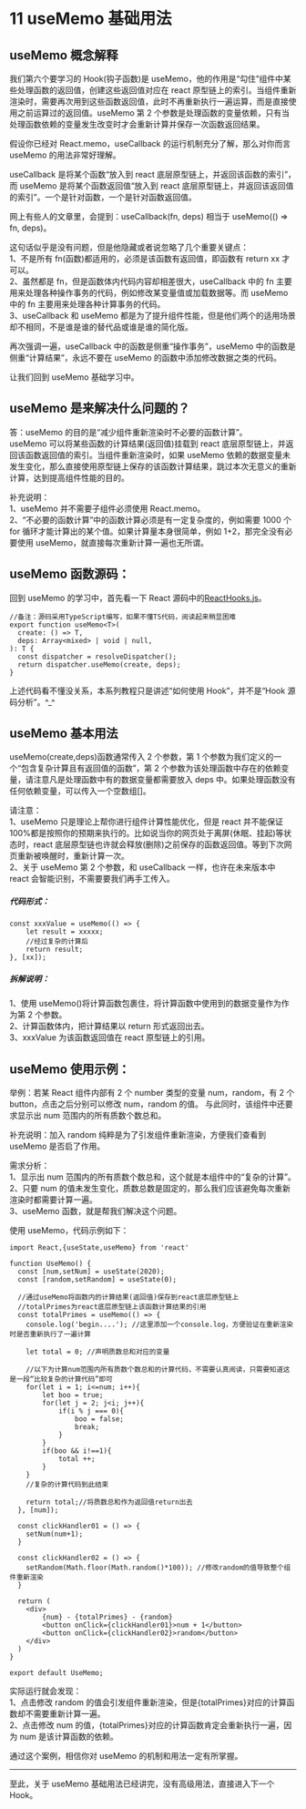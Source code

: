 # 11 useMemo 基础用法

## useMemo 概念解释

我们第六个要学习的 Hook(钩子函数)是 useMemo，他的作用是“勾住”组件中某些处理函数的返回值，创建这些返回值对应在 react 原型链上的索引。当组件重新渲染时，需要再次用到这些函数返回值，此时不再重新执行一遍运算，而是直接使用之前运算过的返回值。useMemo 第 2 个参数是处理函数的变量依赖，只有当处理函数依赖的变量发生改变时才会重新计算并保存一次函数返回结果。

假设你已经对 React.memo，useCallback 的运行机制充分了解，那么对你而言 useMemo 的用法非常好理解。

useCallback 是将某个函数“放入到 react 底层原型链上，并返回该函数的索引”，而 useMemo 是将某个函数返回值“放入到 react 底层原型链上，并返回该返回值的索引”。一个是针对函数，一个是针对函数返回值。

网上有些人的文章里，会提到：useCallback(fn, deps) 相当于 useMemo(() => fn, deps)。

这句话似乎是没有问题，但是他隐藏或者说忽略了几个重要关键点：  
1、不是所有 fn(函数)都适用的，必须是该函数有返回值，即函数有 return xx 才可以。  
2、虽然都是 fn，但是函数体内代码内容却相差很大，useCallback 中的 fn 主要用来处理各种操作事务的代码，例如修改某变量值或加载数据等。而 useMemo 中的 fn 主要用来处理各种计算事务的代码。  
3、useCallback 和 useMemo 都是为了提升组件性能，但是他们两个的适用场景却不相同，不是谁是谁的替代品或谁是谁的简化版。

再次强调一遍，useCallback 中的函数是侧重“操作事务”，useMemo 中的函数是侧重“计算结果”，永远不要在 useMemo 的函数中添加修改数据之类的代码。

让我们回到 useMemo 基础学习中。

## useMemo 是来解决什么问题的？

答：useMemo 的目的是“减少组件重新渲染时不必要的函数计算”。  
useMemo 可以将某些函数的计算结果(返回值)挂载到 react 底层原型链上，并返回该函数返回值的索引。当组件重新渲染时，如果 useMemo 依赖的数据变量未发生变化，那么直接使用原型链上保存的该函数计算结果，跳过本次无意义的重新计算，达到提高组件性能的目的。

补充说明：  
1、useMemo 并不需要子组件必须使用 React.memo。  
2、“不必要的函数计算”中的函数计算必须是有一定复杂度的，例如需要 1000 个 for 循环才能计算出的某个值。如果计算量本身很简单，例如 1+2，那完全没有必要使用 useMemo，就直接每次重新计算一遍也无所谓。

## useMemo 函数源码：

回到 useMemo 的学习中，首先看一下 React 源码中的[ReactHooks.js](https://github.com/facebook/react/blob/master/packages/react/src/ReactHooks.js)。

    //备注：源码采用TypeScript编写，如果不懂TS代码，阅读起来稍显困难
    export function useMemo<T>(
      create: () => T,
      deps: Array<mixed> | void | null,
    ): T {
      const dispatcher = resolveDispatcher();
      return dispatcher.useMemo(create, deps);
    }

上述代码看不懂没关系，本系列教程只是讲述“如何使用 Hook”，并不是“Hook 源码分析”。^\_^

## useMemo 基本用法

useMemo(create,deps)函数通常传入 2 个参数，第 1 个参数为我们定义的一个“包含复杂计算且有返回值的函数”，第 2 个参数为该处理函数中存在的依赖变量，请注意凡是处理函数中有的数据变量都需要放入 deps 中。如果处理函数没有任何依赖变量，可以传入一个空数组[]。

请注意：  
1、useMemo 只是理论上帮你进行组件计算性能优化，但是 react 并不能保证 100%都是按照你的预期来执行的。比如说当你的网页处于离屏(休眠、挂起)等状态时，react 底层原型链也许就会释放(删除)之前保存的函数返回值。等到下次网页重新被唤醒时，重新计算一次。  
2、关于 useMemo 第 2 个参数，和 useCallback 一样，也许在未来版本中 react 会智能识别，不需要要我们再手工传入。

##### 代码形式：

    const xxxValue = useMemo(() => {
        let result = xxxxx;
        //经过复杂的计算后
        return result;
    }, [xx]);

##### 拆解说明：

1、使用 useMemo()将计算函数包裹住，将计算函数中使用到的数据变量作为作为第 2 个参数。  
2、计算函数体内，把计算结果以 return 形式返回出去。  
3、xxxValue 为该函数返回值在 react 原型链上的引用。

## useMemo 使用示例：

举例：若某 React 组件内部有 2 个 number 类型的变量 num，random，有 2 个 button，点击之后分别可以修改 num，random 的值。
与此同时，该组件中还要求显示出 num 范围内的所有质数个数总和。

补充说明：加入 random 纯粹是为了引发组件重新渲染，方便我们查看到 useMemo 是否启了作用。

需求分析：  
1、显示出 num 范围内的所有质数个数总和，这个就是本组件中的“复杂的计算”。  
2、只要 num 的值未发生变化，质数总数是固定的，那么我们应该避免每次重新渲染时都需要计算一遍。  
3、useMemo 函数，就是帮我们解决这个问题。

使用 useMemo，代码示例如下：

    import React,{useState,useMemo} from 'react'

    function UseMemo() {
      const [num,setNum] = useState(2020);
      const [random,setRandom] = useState(0);

      //通过useMemo将函数内的计算结果(返回值)保存到react底层原型链上
      //totalPrimes为react底层原型链上该函数计算结果的引用
      const totalPrimes = useMemo(() => {
        console.log('begin....'); //这里添加一个console.log，方便验证在重新渲染时是否重新执行了一遍计算

        let total = 0; //声明质数总和对应的变量

        //以下为计算num范围内所有质数个数总和的计算代码，不需要认真阅读，只需要知道这是一段“比较复杂的计算代码”即可
        for(let i = 1; i<=num; i++){
            let boo = true;
            for(let j = 2; j<i; j++){
                if(i % j === 0){
                    boo = false;
                    break;
                }
            }
            if(boo && i!==1){
                total ++;
            }
        }
        //复杂的计算代码到此结束

        return total;//将质数总和作为返回值return出去
      }, [num]);

      const clickHandler01 = () => {
        setNum(num+1);
      }

      const clickHandler02 = () => {
        setRandom(Math.floor(Math.random()*100)); //修改random的值导致整个组件重新渲染
      }

      return (
        <div>
            {num} - {totalPrimes} - {random}
            <button onClick={clickHandler01}>num + 1</button>
            <button onClick={clickHandler02}>random</button>
        </div>
      )
    }

    export default UseMemo;

实际运行就会发现：  
1、点击修改 random 的值会引发组件重新渲染，但是{totalPrimes}对应的计算函数却不需要重新计算一遍。  
2、点击修改 num 的值，{totalPrimes}对应的计算函数肯定会重新执行一遍，因为 num 是该计算函数的依赖。

通过这个案例，相信你对 useMemo 的机制和用法一定有所掌握。

---

至此，关于 useMemo 基础用法已经讲完，没有高级用法，直接进入下一个 Hook。
